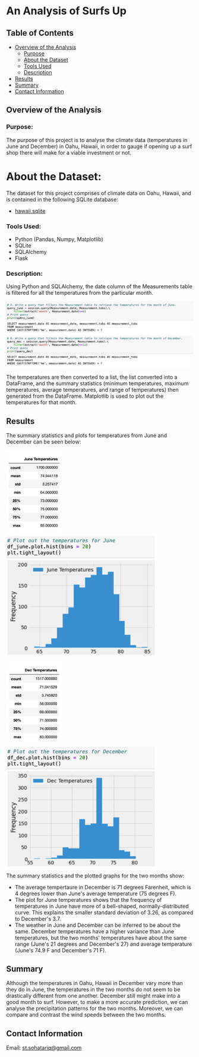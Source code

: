 # An Analysis of Surfs Up
## Table of Contents
- [Overview of the Analysis](#overview-of-the-analysis)
    - [Purpose](#purpose)
    - [About the Dataset](#about-the-dataset)
    - [Tools Used](#tools-used)
    - [Description](#description)
- [Results](#results)
- [Summary](#summary)
- [Contact Information](#contact-information)

## Overview of the Analysis
### Purpose:
The purpose of this project is to analyse the climate data (temperatures in June and December) in Oahu, Hawaii, in order to gauge if opening up a surf shop there will make for a viable investment or not. 

# About the Dataset:
The dataset for this project comprises of climate data on Oahu, Hawaii, and is contained in the following SQLite database:
 - [hawaii.sqlite](https://github.com/SohaT7/Surfs_Up/blob/main/Resources/hawaii.sqlite)

### Tools Used:
 - Python (Pandas, Numpy, Matplotlib)
 - SQLite
 - SQLAlchemy
 - Flask

### Description:
Using Python and SQLAlchemy, the date column of the Measurements table is filtered for all the temperatures from the particular month.

![query_june](https://github.com/SohaT7/Surfs_Up/blob/main/Images/query_june.png)
![query_dec](https://github.com/SohaT7/Surfs_Up/blob/main/Images/query_dec.png)

The temperatures are then converted to a list, the list converted into a DataFrame, and the summary statistics (minimum temperatures, maximum temperatures, average temperatures, and range of temperatures) then generated from the DataFrame. Matplotlib is used to plot out the temperatures for that month. 

## Results
The summary statistics and plots for temperatures from June and December can be seen below:

<img width="150" alt="image" src="https://github.com/SohaT7/Surfs_Up/blob/main/Images/df_june.png"> <img width="400" alt="image" src="https://github.com/SohaT7/Surfs_Up/blob/main/Images/plot_june.png">


<img width="150" alt="image" src="https://github.com/SohaT7/Surfs_Up/blob/main/Images/df_dec.png"> <img width="400" alt="image" src="https://github.com/SohaT7/Surfs_Up/blob/main/Images/plot_dec.png">

The summary statistics and the plotted graphs for the two months show:
 - The average tempertaure in December is 71 degrees Farenheit, which is 4 degrees lower than June's average temperature (75 degrees F).
 - The plot for June temperatures shows that the frequency of temperatures in June have more of a bell-shaped, normally-distributed curve. This explains the smaller standard deviation of 3.26, as compared to December's 3.7.
 - The weather in June and December can be inferred to be about the same. December temperatures have a higher variance than June temperatures, but the two months' temperatures have about the same range (June's 21 degrees and December's 27) and average temperature (June's 74.9 F and December's 71 F).

## Summary
Although the temperatures in Oahu, Hawaii in December vary more than they do in June, the temperatures in the two months do not seem to be drastically different from one another. December still might make into a good month to surf. However, to make a more accurate prediction, we can 
analyse the precipitation patterns for the two months. Moreover, we can compare and contrast the wind speeds between the two months. 

## Contact Information
Email: st.sohatariq@gmail.com
